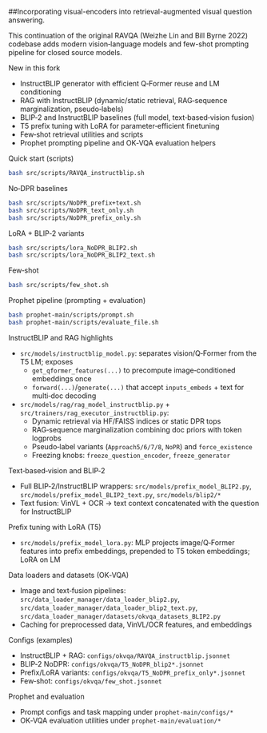 ##Incorporating visual-encoders into retrieval-augmented visual question answering.

This continuation of the original RAVQA (Weizhe Lin and Bill Byrne 2022) codebase adds modern vision‑language models and few-shot prompting pipeline for closed source models.

New in this fork
- InstructBLIP generator with efficient Q‑Former reuse and LM conditioning
- RAG with InstructBLIP (dynamic/static retrieval, RAG‑sequence marginalization, pseudo‑labels)
- BLIP‑2 and InstructBLIP baselines (full model, text‑based‑vision fusion)
- T5 prefix tuning with LoRA for parameter‑efficient finetuning
- Few‑shot retrieval utilities and scripts
- Prophet prompting pipeline and OK‑VQA evaluation helpers

Quick start (scripts)
```bash
bash src/scripts/RAVQA_instructblip.sh
```

No‑DPR baselines
```bash
bash src/scripts/NoDPR_prefix+text.sh
bash src/scripts/NoDPR_text_only.sh
bash src/scripts/NoDPR_prefix_only.sh
```

LoRA + BLIP‑2 variants
```bash
bash src/scripts/lora_NoDPR_BLIP2.sh
bash src/scripts/lora_NoDPR_BLIP2_text.sh
```

Few‑shot
```bash
bash src/scripts/few_shot.sh
```

Prophet pipeline (prompting + evaluation)
```bash
bash prophet-main/scripts/prompt.sh
bash prophet-main/scripts/evaluate_file.sh
```

InstructBLIP and RAG highlights
- `src/models/instructblip_model.py`: separates vision/Q‑Former from the T5 LM; exposes
  - `get_qformer_features(...)` to precompute image‑conditioned embeddings once
  - `forward(...)`/`generate(...)` that accept `inputs_embeds` + text for multi‑doc decoding
- `src/models/rag/rag_model_instructblip.py` + `src/trainers/rag_executor_instructblip.py`:
  - Dynamic retrieval via HF/FAISS indices or static DPR tops
  - RAG‑sequence marginalization combining doc priors with token logprobs
  - Pseudo‑label variants (`Approach5/6/7/8`, `NoPR`) and `force_existence`
  - Freezing knobs: `freeze_question_encoder`, `freeze_generator`

Text‑based‑vision and BLIP‑2
- Full BLIP‑2/InstructBLIP wrappers: `src/models/prefix_model_BLIP2.py`, `src/models/prefix_model_BLIP2_text.py`, `src/models/blip2/*`
- Text fusion: VinVL + OCR → text context concatenated with the question for InstructBLIP

Prefix tuning with LoRA (T5)
- `src/models/prefix_model_lora.py`: MLP projects image/Q‑Former features into prefix embeddings, prepended to T5 token embeddings; LoRA on LM

Data loaders and datasets (OK‑VQA)
- Image and text‑fusion pipelines: `src/data_loader_manager/data_loader_blip2.py`, `src/data_loader_manager/data_loader_blip2_text.py`, `src/data_loader_manager/datasets/okvqa_datasets_BLIP2.py`
- Caching for preprocessed data, VinVL/OCR features, and embeddings

Configs (examples)
- InstructBLIP + RAG: `configs/okvqa/RAVQA_instructblip.jsonnet`
- BLIP‑2 NoDPR: `configs/okvqa/T5_NoDPR_blip2*.jsonnet`
- Prefix/LoRA variants: `configs/okvqa/T5_NoDPR_prefix_only*.jsonnet`
- Few‑shot: `configs/okvqa/few_shot.jsonnet`


Prophet and evaluation
- Prompt configs and task mapping under `prophet-main/configs/*`
- OK‑VQA evaluation utilities under `prophet-main/evaluation/*`
